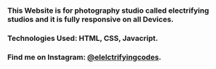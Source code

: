 ### This Website is for  photography studio called electrifying studios and it is fully responsive on all Devices.

### Technologies Used: HTML, CSS, Javacript.

### Find me on Instagram: [@elelctrifyingcodes][instagram].

[instagram]: https://www.instagram.com/electrifyingcodes